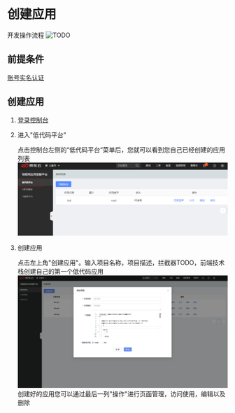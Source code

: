 # 创建应用
   开发操作流程
   ![TODO]()

## 前提条件
[账号实名认证](../Precondition.md)

## 创建应用

1. [登录控制台](../ControllPage.md)

2. 进入"低代码平台"

   点击控制台左侧的“低代码平台“菜单后，您就可以看到您自己已经创建的应用列表
   ![拖拽列表](../../../../../image/IoT/IoT-Aep/lowcode-list.jpeg)

3. 创建应用

   点击左上角"创建应用"。输入项目名称，项目描述，拦截器TODO，前端技术栈创建自己的第一个低代码应用
   ![创建小程序](../../../../../image/IoT/IoT-Aep/lowcode-project-create.jpeg)
   创建好的应用您可以通过最后一列"操作"进行页面管理，访问使用，编辑以及删除